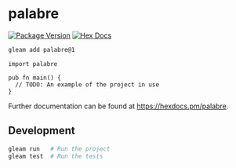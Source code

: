 # palabre

[![Package Version](https://img.shields.io/hexpm/v/palabre)](https://hex.pm/packages/palabre)
[![Hex Docs](https://img.shields.io/badge/hex-docs-ffaff3)](https://hexdocs.pm/palabre/)

```sh
gleam add palabre@1
```
```gleam
import palabre

pub fn main() {
  // TODO: An example of the project in use
}
```

Further documentation can be found at <https://hexdocs.pm/palabre>.

## Development

```sh
gleam run   # Run the project
gleam test  # Run the tests
```
